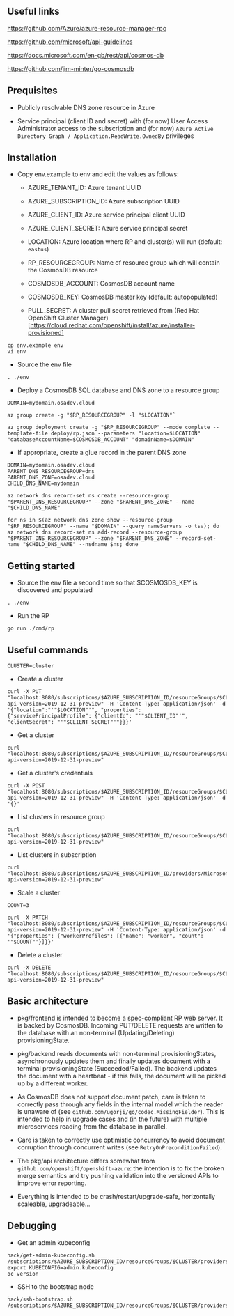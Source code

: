 ## Useful links

https://github.com/Azure/azure-resource-manager-rpc

https://github.com/microsoft/api-guidelines

https://docs.microsoft.com/en-gb/rest/api/cosmos-db

https://github.com/jim-minter/go-cosmosdb

## Prequisites

* Publicly resolvable DNS zone resource in Azure

* Service principal (client ID and secret) with (for now) User Access
  Administrator access to the subscription and (for now) `Azure Active Directory
  Graph / Application.ReadWrite.OwnedBy` privileges

## Installation

* Copy env.example to env and edit the values as follows:

  * AZURE_TENANT_ID:       Azure tenant UUID
  * AZURE_SUBSCRIPTION_ID: Azure subscription UUID
  * AZURE_CLIENT_ID:       Azure service principal client UUID
  * AZURE_CLIENT_SECRET:   Azure service principal secret

  * LOCATION:              Azure location where RP and cluster(s) will run (default: `eastus`)

  * RP_RESOURCEGROUP:      Name of resource group which will contain the CosmosDB resource
  * COSMOSDB_ACCOUNT:      CosmosDB account name
  * COSMOSDB_KEY:          CosmosDB master key (default: autopopulated)

  * PULL_SECRET:           A cluster pull secret retrieved from (Red Hat OpenShift Cluster Manager)[https://cloud.redhat.com/openshift/install/azure/installer-provisioned]

```
cp env.example env
vi env
```

* Source the env file

```
. ./env
```

* Deploy a CosmosDB SQL database and DNS zone to a resource group

```
DOMAIN=mydomain.osadev.cloud

az group create -g "$RP_RESOURCEGROUP" -l "$LOCATION"`

az group deployment create -g "$RP_RESOURCEGROUP" --mode complete --template-file deploy/rp.json --parameters "location=$LOCATION" "databaseAccountName=$COSMOSDB_ACCOUNT" "domainName=$DOMAIN"
```

* If appropriate, create a glue record in the parent DNS zone

```
DOMAIN=mydomain.osadev.cloud
PARENT_DNS_RESOURCEGROUP=dns
PARENT_DNS_ZONE=osadev.cloud
CHILD_DNS_NAME=mydomain

az network dns record-set ns create --resource-group "$PARENT_DNS_RESOURCEGROUP" --zone "$PARENT_DNS_ZONE" --name "$CHILD_DNS_NAME"

for ns in $(az network dns zone show --resource-group "$RP_RESOURCEGROUP" --name "$DOMAIN" --query nameServers -o tsv); do az network dns record-set ns add-record --resource-group "$PARENT_DNS_RESOURCEGROUP" --zone "$PARENT_DNS_ZONE" --record-set-name "$CHILD_DNS_NAME" --nsdname $ns; done
```

## Getting started

* Source the env file a second time so that $COSMOSDB_KEY is discovered and
  populated

```
. ./env
```

* Run the RP

```
go run ./cmd/rp
```

## Useful commands

```
CLUSTER=cluster
```

* Create a cluster

```
curl -X PUT "localhost:8080/subscriptions/$AZURE_SUBSCRIPTION_ID/resourceGroups/$CLUSTER/providers/Microsoft.RedHatOpenShift/OpenShiftClusters/$CLUSTER?api-version=2019-12-31-preview" -H 'Content-Type: application/json' -d '{"location":"'"$LOCATION"'", "properties": {"servicePrincipalProfile": {"clientId": "'"$CLIENT_ID"'", "clientSecret": "'"$CLIENT_SECRET"'"}}}'
```

* Get a cluster

```
curl "localhost:8080/subscriptions/$AZURE_SUBSCRIPTION_ID/resourceGroups/$CLUSTER/providers/Microsoft.RedHatOpenShift/OpenShiftClusters/$CLUSTER?api-version=2019-12-31-preview"
```

* Get a cluster's credentials

```
curl -X POST "localhost:8080/subscriptions/$AZURE_SUBSCRIPTION_ID/resourceGroups/$CLUSTER/providers/Microsoft.RedHatOpenShift/OpenShiftClusters/$CLUSTER/credentials?api-version=2019-12-31-preview" -H 'Content-Type: application/json' -d '{}'
```

* List clusters in resource group

```
curl "localhost:8080/subscriptions/$AZURE_SUBSCRIPTION_ID/resourceGroups/$CLUSTER/providers/Microsoft.RedHatOpenShift/OpenShiftClusters?api-version=2019-12-31-preview"
```

* List clusters in subscription

```
curl "localhost:8080/subscriptions/$AZURE_SUBSCRIPTION_ID/providers/Microsoft.RedHatOpenShift/OpenShiftClusters?api-version=2019-12-31-preview"
```

* Scale a cluster

```
COUNT=3

curl -X PATCH "localhost:8080/subscriptions/$AZURE_SUBSCRIPTION_ID/resourceGroups/$CLUSTER/providers/Microsoft.RedHatOpenShift/OpenShiftClusters/$CLUSTER?api-version=2019-12-31-preview" -H 'Content-Type: application/json' -d '{"properties": {"workerProfiles": [{"name": "worker", "count": '"$COUNT"'}]}}'
```

* Delete a cluster

```
curl -X DELETE "localhost:8080/subscriptions/$AZURE_SUBSCRIPTION_ID/resourceGroups/$CLUSTER/providers/Microsoft.RedHatOpenShift/OpenShiftClusters/$CLUSTER?api-version=2019-12-31-preview"
```

## Basic architecture

* pkg/frontend is intended to become a spec-compliant RP web server.  It is
  backed by CosmosDB.  Incoming PUT/DELETE requests are written to the database
  with an non-terminal (Updating/Deleting) provisioningState.

* pkg/backend reads documents with non-terminal provisioningStates,
  asynchronously updates them and finally updates document with a terminal
  provisioningState (Succeeded/Failed).  The backend updates the document with a
  heartbeat - if this fails, the document will be picked up by a different
  worker.

* As CosmosDB does not support document patch, care is taken to correctly pass
  through any fields in the internal model which the reader is unaware of (see
  `github.com/ugorji/go/codec.MissingFielder`).  This is intended to help in
  upgrade cases and (in the future) with multiple microservices reading from the
  database in parallel.

* Care is taken to correctly use optimistic concurrency to avoid document
  corruption through concurrent writes (see `RetryOnPreconditionFailed`).

* The pkg/api architecture differs somewhat from
  `github.com/openshift/openshift-azure`: the intention is to fix the broken
  merge semantics and try pushing validation into the versioned APIs to improve
  error reporting.

* Everything is intended to be crash/restart/upgrade-safe, horizontally
  scaleable, upgradeable...

## Debugging

* Get an admin kubeconfig

```
hack/get-admin-kubeconfig.sh /subscriptions/$AZURE_SUBSCRIPTION_ID/resourceGroups/$CLUSTER/providers/Microsoft.RedHatOpenShift/OpenShiftClusters/$CLUSTER
export KUBECONFIG=admin.kubeconfig
oc version
```

* SSH to the bootstrap node

```
hack/ssh-bootstrap.sh /subscriptions/$AZURE_SUBSCRIPTION_ID/resourceGroups/$CLUSTER/providers/Microsoft.RedHatOpenShift/OpenShiftClusters/$CLUSTER
```
